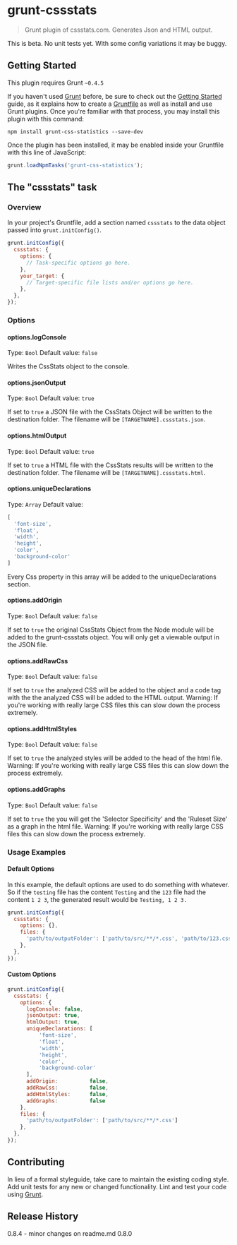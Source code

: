 # grunt-cssstats

> Grunt plugin of cssstats.com. Generates Json and HTML output.

This is beta. No unit tests yet. With some config variations it may be buggy. 

## Getting Started
This plugin requires Grunt `~0.4.5`

If you haven't used [Grunt](http://gruntjs.com/) before, be sure to check out the [Getting Started](http://gruntjs.com/getting-started) guide, as it explains how to create a [Gruntfile](http://gruntjs.com/sample-gruntfile) as well as install and use Grunt plugins. Once you're familiar with that process, you may install this plugin with this command:

```shell
npm install grunt-css-statistics --save-dev
```

Once the plugin has been installed, it may be enabled inside your Gruntfile with this line of JavaScript:

```js
grunt.loadNpmTasks('grunt-css-statistics');
```

## The "cssstats" task

### Overview
In your project's Gruntfile, add a section named `cssstats` to the data object passed into `grunt.initConfig()`.

```js
grunt.initConfig({
  cssstats: {
    options: {
      // Task-specific options go here.
    },
    your_target: {
      // Target-specific file lists and/or options go here.
    },
  },
});
```

### Options

#### options.logConsole
Type: `Bool`
Default value: `false`

Writes the CssStats object to the console.

#### options.jsonOutput
Type: `Bool`
Default value: `true`

If set to `true` a JSON file with the CssStats Object will be written to the destination folder.
The filename will be `[TARGETNAME].cssstats.json`.

#### options.htmlOutput
Type: `Bool`
Default value: `true`

If set to `true` a HTML file with the CssStats results will be written to the destination folder.
The filename will be `[TARGETNAME].cssstats.html`.

#### options.uniqueDeclarations
Type: `Array`
Default value: 
```js
[
  'font-size',
  'float',
  'width',
  'height',
  'color',
  'background-color'
]
```

Every Css property in this array will be added to the uniqueDeclarations section.

#### options.addOrigin
Type: `Bool`
Default value: `false`

If set to `true` the original CssStats Object from the Node module will be added to the grunt-cssstats object.
You will only get a viewable output in the JSON file.

#### options.addRawCss
Type: `Bool`
Default value: `false`

If set to `true` the analyzed CSS will be added to the object and a code tag with the the analyzed CSS will be added to the HTML output.
Warning: If you're working with really large CSS files this can slow down the process extremely.

#### options.addHtmlStyles
Type: `Bool`
Default value: `false`

If set to `true` the analyzed styles will be added to the head of the html file.
Warning: If you're working with really large CSS files this can slow down the process extremely.

#### options.addGraphs
Type: `Bool`
Default value: `false`

If set to `true` the you will get the 'Selector Specificity' and the 'Ruleset Size' as a graph in the html file.
Warning: If you're working with really large CSS files this can slow down the process extremely.

### Usage Examples

#### Default Options
In this example, the default options are used to do something with whatever. So if the `testing` file has the content `Testing` and the `123` file had the content `1 2 3`, the generated result would be `Testing, 1 2 3.`

```js
grunt.initConfig({
  cssstats: {
    options: {},
    files: {
      'path/to/outputFolder': ['path/to/src/**/*.css', 'path/to/123.css'],
    },
  },
});
```

#### Custom Options
```js
grunt.initConfig({
  cssstats: {
    options: {
      logConsole: false,
      jsonOutput: true,
      htmlOutput: true,
      uniqueDeclarations: [
          'font-size',
          'float',
          'width',
          'height',
          'color',
          'background-color'
      ],
      addOrigin:          false,
      addRawCss:          false,
      addHtmlStyles:      false,
      addGraphs:          false
    },
    files: {
      'path/to/outputFolder': ['path/to/src/**/*.css']
    },
  },
});
```

## Contributing
In lieu of a formal styleguide, take care to maintain the existing coding style. Add unit tests for any new or changed functionality. Lint and test your code using [Grunt](http://gruntjs.com/).

## Release History
0.8.4 - minor changes on readme.md
0.8.0
